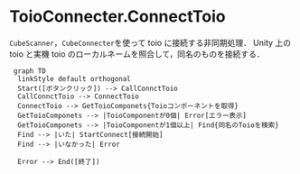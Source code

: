 # ToioConnecter.ConnectToio

`CubeScanner`，`CubeConnecter`を使って toio に接続する非同期処理．
Unity 上の toio と実機 toio のローカルネームを照合して，同名のものを接続する．

```mermaid
 graph TD
  linkStyle default orthogonal
  Start([ボタンクリック]) --> CallConnctToio
  CallConnctToio --> ConnectToio
  ConnectToio --> GetToioComponets{Toioコンポーネントを取得}
  GetToioComponets --> |ToioComponentが0個| Error[エラー表示]
  GetToioComponets --> |ToioComponentが1個以上| Find{同名のToioを検索}
  Find --> |いた| StartConnect[接続開始]
  Find --> |いなかった| Error
  
  Error --> End([終了])
```
